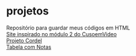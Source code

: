 # projetos
 Repositório para guardar meus códigos em HTML
 <br>
<a href = "https://yurilohan.github.io/projetos/!CursoEmVideo/Módulo2-Cursoemvideo-Site/index.html " target ="_blank">Site inspirado no módulo 2 do CusoemVideo</a>
<br>
<a href = "https://yurilohan.github.io/projetos/!CursoEmVideo/Módulo3_cordel/index.html" target ="_blank">Projeto Cordel</a>
<br>
<a href = "https://yurilohan.github.io/projetos/!CursoEmVideo/Módulo3_tabelas/tabelas.html" target = "_blank">Tabela com Notas</a>